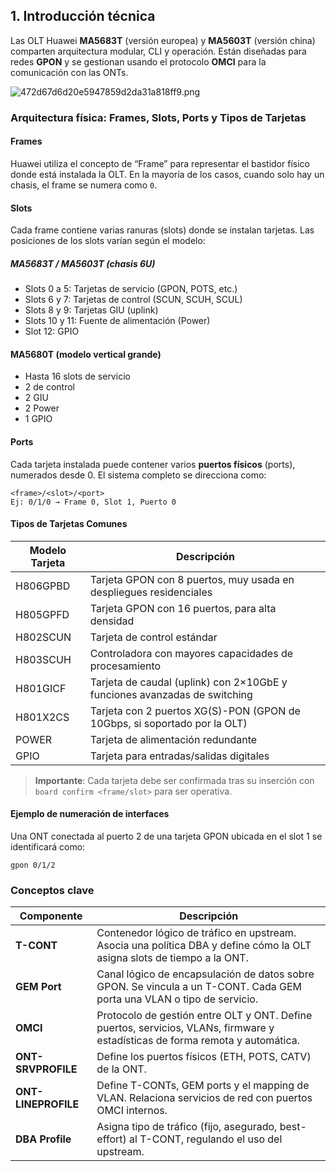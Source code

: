 ## 1. Introducción técnica

Las OLT Huawei **MA5683T** (versión europea) y **MA5603T** (versión china) comparten arquitectura modular, CLI y operación. Están diseñadas para redes **GPON** y se gestionan usando el protocolo **OMCI** para la comunicación con las ONTs.

![472d67d6d20e5947859d2da31a818ff9.png](:/5c3775f2a91f44d6986485877028a3fd)

### Arquitectura física: Frames, Slots, Ports y Tipos de Tarjetas

#### Frames

Huawei utiliza el concepto de “Frame” para representar el bastidor físico donde está instalada la OLT. En la mayoría de los casos, cuando solo hay un chasis, el frame se numera como `0`.

#### Slots

Cada frame contiene varias ranuras (slots) donde se instalan tarjetas. Las posiciones de los slots varían según el modelo:

##### MA5683T / MA5603T (chasis 6U)

- Slots 0 a 5: Tarjetas de servicio (GPON, POTS, etc.)
- Slots 6 y 7: Tarjetas de control (SCUN, SCUH, SCUL)
- Slots 8 y 9: Tarjetas GIU (uplink)
- Slots 10 y 11: Fuente de alimentación (Power)
- Slot 12: GPIO

#### MA5680T (modelo vertical grande)

- Hasta 16 slots de servicio
- 2 de control
- 2 GIU
- 2 Power
- 1 GPIO

#### Ports

Cada tarjeta instalada puede contener varios **puertos físicos** (ports), numerados desde 0. El sistema completo se direcciona como:

```
<frame>/<slot>/<port>
Ej: 0/1/0 → Frame 0, Slot 1, Puerto 0
```

#### Tipos de Tarjetas Comunes

| Modelo Tarjeta | Descripción                                                                 |
|----------------|-----------------------------------------------------------------------------|
| H806GPBD       | Tarjeta GPON con 8 puertos, muy usada en despliegues residenciales         |
| H805GPFD       | Tarjeta GPON con 16 puertos, para alta densidad                            |
| H802SCUN       | Tarjeta de control estándar                                                 |
| H803SCUH       | Controladora con mayores capacidades de procesamiento                      |
| H801GICF       | Tarjeta de caudal (uplink) con 2×10GbE y funciones avanzadas de switching   |
| H801X2CS       | Tarjeta con 2 puertos XG(S)-PON (GPON de 10Gbps, si soportado por la OLT)  |
| POWER          | Tarjeta de alimentación redundante                                          |
| GPIO           | Tarjeta para entradas/salidas digitales                                     |

> **Importante**: Cada tarjeta debe ser confirmada tras su inserción con `board confirm <frame/slot>` para ser operativa.

#### Ejemplo de numeración de interfaces

Una ONT conectada al puerto 2 de una tarjeta GPON ubicada en el slot 1 se identificará como:

```
gpon 0/1/2
```



### Conceptos clave

| Componente   | Descripción                                                                                                                                 |
|--------------|---------------------------------------------------------------------------------------------------------------------------------------------|
| **T-CONT**   | Contenedor lógico de tráfico en upstream. Asocia una política DBA y define cómo la OLT asigna slots de tiempo a la ONT.                   |
| **GEM Port** | Canal lógico de encapsulación de datos sobre GPON. Se vincula a un T-CONT. Cada GEM porta una VLAN o tipo de servicio.                    |
| **OMCI**     | Protocolo de gestión entre OLT y ONT. Define puertos, servicios, VLANs, firmware y estadísticas de forma remota y automática.             |
| **ONT-SRVPROFILE** | Define los puertos físicos (ETH, POTS, CATV) de la ONT.                                                             |
| **ONT-LINEPROFILE**| Define T-CONTs, GEM ports y el mapping de VLAN. Relaciona servicios de red con puertos OMCI internos.              |
| **DBA Profile** | Asigna tipo de tráfico (fijo, asegurado, best-effort) al T-CONT, regulando el uso del upstream.                      |
